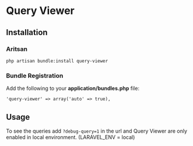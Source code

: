 # Query Viewer

## Installation

### Aritsan

	php artisan bundle:install query-viewer

### Bundle Registration

Add the following to your **application/bundles.php** file:

	'query-viewer' => array('auto' => true),

## Usage

To see the queries add `?debug-query=1` in the url and Query Viewer are only enabled in local environment. (LARAVEL_ENV = local)